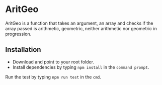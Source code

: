 # AritGeo
AritGeo is a function that takes an argument, an array and checks if the array passed is arithmetic, geometric, neither arithmetic nor geometric in progression.

## Installation
* Download and point to your root folder.
* Install dependencies by typing `npm install` in the `command prompt`.

Run the test by typing `npm run test` in the `cmd`.